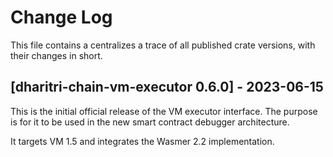 # Change Log

This file contains a centralizes a trace of all published crate versions, with their changes in short.

## [dharitri-chain-vm-executor 0.6.0] - 2023-06-15
This is the initial official release of the VM executor interface. The purpose is for it to be used in the new smart contract debugger architecture.

It targets VM 1.5 and integrates the Wasmer 2.2 implementation.
